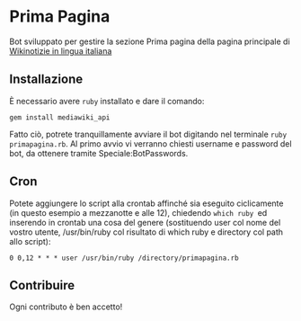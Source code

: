 # Prima Pagina
Bot sviluppato per gestire la sezione Prima pagina della pagina principale di [Wikinotizie in lingua italiana](https://it.wikinews.org/)
## Installazione
È necessario avere `ruby` installato e dare il comando:
```
gem install mediawiki_api
```
Fatto ciò, potrete tranquillamente avviare il bot digitando nel terminale `ruby primapagina.rb`. Al primo avvio vi verranno chiesti username e password del bot, da ottenere tramite Speciale:BotPasswords.
## Cron
Potete aggiungere lo script alla crontab affinché sia eseguito ciclicamente (in questo esempio a mezzanotte e alle 12), chiedendo `which ruby `ed inserendo in crontab una cosa del genere (sostituendo user col nome del vostro utente, /usr/bin/ruby col risultato di which ruby e directory col path allo script):
```
0 0,12 * * * user /usr/bin/ruby /directory/primapagina.rb
```
## Contribuire
Ogni contributo è ben accetto!
